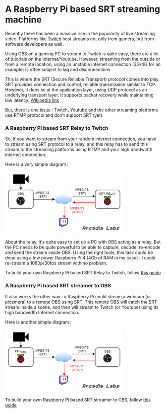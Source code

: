 # A Raspberry Pi based SRT streaming machine
Recently there has been a massive rise in the popularity of live streaming video. Platforms like [Twitch](https://www.twitch.tv) host streams not only from gamers, but from software developers as well.

Using OBS on a gaming PC to stream to Twitch is quite easy, there are a lot of tutorials on the Internet/Youtube. However, streaming from the outside or from a remote location, using an unstable internet connection (3G/4G for an example) is often subject to lag and disconnections.

This is where the SRT (Secure Reliable Transport) protocol comes into play. SRT provides connection and control, reliable transmission similar to TCP. However, it does so at the application layer, using UDP protocol as an underlying transport layer. It supports packet recovery while maintaining low latency. [Wikipedia link](https://en.wikipedia.org/wiki/Secure_Reliable_Transport)

But, there is one issue : Twitch, Youtube and the other streaming platforms use RTMP protocol and don't support SRT (yet).

### A Raspberry Pi based SRT Relay to Twitch

So, if you want to stream from your random internet connection, you have to stream using SRT protocol to a relay, and this relay has to send this stream to the streaming platforms using RTMP and your high bandwidth internet connection.

Here is a very simple diagram :

  ![SRT relay diagram](./images/srt_relay.drawio.png)

About the relay, it's quite easy to set up a PC with OBS acting as a relay. But the PC needs to be quite powerful to be able to capture, decode, re-encode and send the stream inside OBS. Using the right tools, this task could be done using a low power Raspberry Pi 4 (4Gb of RAM in my case) : I could re-stream a 1080p/30fps stream with no problem.

To build your own Raspberry Pi based SRT Relay to Twitch, follow [this guide](https://github.com/ArcadiaLabs/raspberry_srt_relay_to_twitch/blob/main/SRT_Relay2Twitch/SRT_RELAY_2_TWITCH.md)

### A Raspberry Pi based SRT streamer to OBS

It also works the other way : a Raspberry Pi could stream a webcam (or picamera) to a remote OBS using SRT. This remote OBS will catch the SRT stream inside a scene, and then will stream to Twitch (or Youtube) using its high bandwidth Internet connection.

Here is another simple diagram :

  ![SRT relay diagram](./images/srt_to_obs.drawio.png)
  
To build your own Raspberry Pi based SRT streamer to OBS, follow [this guide](https://github.com/ArcadiaLabs/raspberry_srt_relay_to_twitch/blob/main/SRT_Streamer2OBS/SRT_STREAMER_2_OBS.md)


